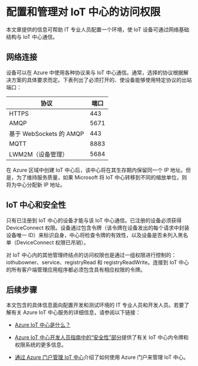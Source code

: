 <properties
 pageTitle="面向 IT 专业人员的 Azure IoT 中心信息 | Azure"
 description="帮助 IT 专业人员使用 Azure IoT 中心的信息，例如端口要求和安全背景信息。"
 services="iot-hub"
 documentationCenter=""
 authors="dominicbetts"
 manager="timlt"
 editor=""/>

<tags
 ms.service="iot-hub"
 ms.date="04/29/2016"
 wacn.date="07/04/2016"/>

# 配置和管理对 IoT 中心的访问权限

本文章提供的信息可帮助 IT 专业人员配置一个环境，使 IoT 设备可通过网络基础结构与 IoT 中心通信。

## 网络连接

设备可以在 Azure 中使用各种协议来与 IoT 中心通信。通常，选择的协议根据解决方案的具体要求而定。下表列出了必须打开的、使设备能够使用特定协议的出站端口：

| 协议 | 端口 |
| -------- | ------- |
| HTTPS | 443 |
| AMQP | 5671 |
| 基于 WebSockets 的 AMQP | 443 |
| MQTT | 8883 |
| LWM2M（设备管理） | 5684 |

在 Azure 区域中创建 IoT 中心后，该中心将在其生存期内保留同一个 IP 地址。但是，为了维持服务质量，如果 Microsoft 将 IoT 中心转移到不同的缩放单位，则将为中心分配新 IP 地址。

## IoT 中心和安全性

只有已注册到 IoT 中心的设备才能与该 IoT 中心通信。已注册的设备必须获得 DeviceConnect 权限。设备通过包含令牌（该令牌在设备发出的每个请求中封装设备唯一 ID）来标识自身，中心将检查令牌的有效性，以及设备是否未列入黑名单（DeviceConnect 权限已吊销）。

对 IoT 中心内的其他管理终结点的访问权限也是通过一组权限进行控制的：iothubowner、service、registryRead 和 registryReadWrite。连接到 IoT 中心的所有客户端管理应用程序都必须包含具有相应权限的令牌。

## 后续步骤

本文包含的具体信息面向配置开发和测试环境的 IT 专业人员和开发人员。若要了解有关 Azure IoT 中心服务的详细信息，请参阅以下链接：

- [Azure IoT 中心是什么？][lnk-iothub]
- [Azure IoT 中心开发人员指南中的“安全性”部分][lnk-devguide]提供了有关 IoT 中心内令牌和权限系统的更多信息。

- [通过 Azure 门户管理 IoT 中心][lnk-manage-portal]介绍了如何使用 Azure 门户来管理 IoT 中心。

[lnk-iothub]: /documentation/articles/iot-hub-what-is-iot-hub/
[lnk-devguide]: /documentation/articles/iot-hub-devguide/#security
[lnk-manage-portal]: /documentation/articles/iot-hub-manage-through-portal/

<!---HONumber=Mooncake_0307_2016-->
